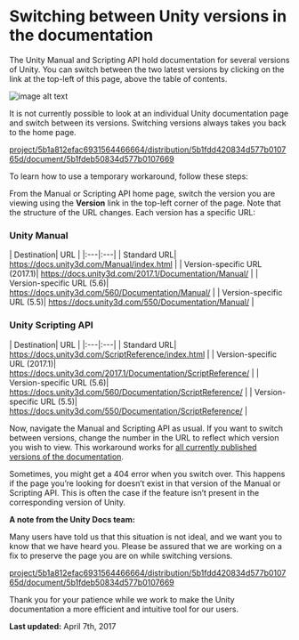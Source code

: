 # Switching between Unity versions in the documentation

The Unity Manual and Scripting API hold documentation for several versions of Unity. You can switch between the two latest versions by clicking on the link at the top-left of this page, above the table of contents.

![image alt text](image_0.jpg)

It is not currently possible to look at an individual Unity documentation page and switch between its versions. Switching versions always takes you back to the home page.

[project/5b1a812efac6931564466664/distribution/5b1fdd420834d577b010765d/document/5b1fdeb50834d577b0107669](project/5b1a812efac6931564466664/distribution/5b1fdd420834d577b010765d/document/5b1fdeb50834d577b0107669)

To learn how to use a temporary workaround, follow these steps:

From the Manual or Scripting API home page, switch the version you are viewing using the __Version__ link in the top-left corner of the page. Note that the structure of the URL changes. Each version has a specific URL:

### Unity Manual

| Destination| URL
  |
|:---|:---| 
| Standard URL| https://docs.unity3d.com/Manual/index.html |
| Version-specific URL (2017.1)| https://docs.unity3d.com/2017.1/Documentation/Manual/ |
| Version-specific URL (5.6)| https://docs.unity3d.com/560/Documentation/Manual/ |
| Version-specific URL (5.5)| https://docs.unity3d.com/550/Documentation/Manual/ |



### Unity Scripting API

| Destination| URL
  |
|:---|:---| 
| Standard URL| https://docs.unity3d.com/ScriptReference/index.html |
| Version-specific URL (2017.1)| https://docs.unity3d.com/2017.1/Documentation/ScriptReference/ |
| Version-specific URL (5.6)| https://docs.unity3d.com/560/Documentation/ScriptReference/ |
| Version-specific URL (5.5)| https://docs.unity3d.com/550/Documentation/ScriptReference/ |



Now, navigate the Manual and Scripting API as usual. If you want to switch between versions, change the number in the URL to reflect which version you wish to view. This workaround works for [all currently published versions of the documentation](https://docs.unity3d.com/Manual/ManualVersions.html).

Sometimes, you might get a 404 error when you switch over. This happens if the page you’re looking for doesn’t exist in that version of the Manual or Scripting API. This is often the case if the feature isn’t present in the corresponding version of Unity.

__A note from the Unity Docs team:__

Many users have told us that this situation is not ideal, and we want you to know that we have heard you. Please be assured that we are working on a fix to preserve the page you are on while switching versions.

[project/5b1a812efac6931564466664/distribution/5b1fdd420834d577b010765d/document/5b1fdeb50834d577b0107669](project/5b1a812efac6931564466664/distribution/5b1fdd420834d577b010765d/document/5b1fdeb50834d577b0107669)

Thank you for your patience while we work to make the Unity documentation a more efficient and intuitive tool for our users.

__Last updated:__ April 7th, 2017

